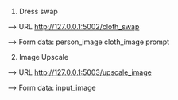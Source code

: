 1. Dress swap

--> URL
http://127.0.0.1:5002/cloth_swap

--> Form data:
person_image 
cloth_image
prompt




2. Image Upscale

--> URL
http://127.0.0.1:5003/upscale_image

--> Form data:
input_image
